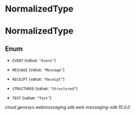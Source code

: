 # NormalizedType


# NormalizedType

## Enum


* `EVENT` (value: `"Event"`)

* `MESSAGE` (value: `"Message"`)

* `RECEIPT` (value: `"Receipt"`)

* `STRUCTURED` (value: `"Structured"`)

* `TEXT` (value: `"Text"`)




_cloud.genesys.webmessaging.sdk:web-messaging-sdk:15.0.0_
